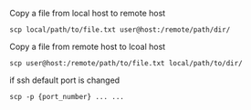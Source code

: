 Copy a file from local host to remote host

``
scp local/path/to/file.txt user@host:/remote/path/dir/
``

Copy a file from remote host to lcoal host

``
scp user@host:/remote/path/to/file.txt local/path/to/dir/
``

if ssh default port is changed

``
scp -p {port_number} ... ...
``
